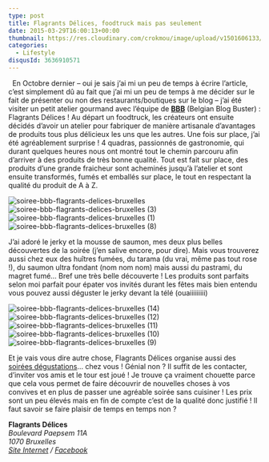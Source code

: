 ```yaml
---
type: post
title: Flagrants Délices, foodtruck mais pas seulement
date: 2015-03-29T16:00:13+00:00
thumbnail: https://res.cloudinary.com/crokmou/image/upload/v1501606133/soiree-bbb-flagrants-delices-bruxelles-17-160x107_yya4hp.jpg
categories: 
  - Lifestyle
disqusId: 3636910571
---
```


  En Octobre dernier – oui je sais j’ai mi un peu de temps à écrire l’article, c’est simplement dû au fait que j’ai mi un peu de temps à me décider sur le fait de présenter ou non des restaurants/boutiques sur le blog – j’ai été visiter un petit atelier gourmand avec l’équipe de **[BBB](http://www.belgiumblogbuster.be/)** (Belgian Blog Buster) : Flagrants Délices ! Au départ un foodtruck, les créateurs ont ensuite décidés d’avoir un atelier pour fabriquer de manière artisanale d’avantages de produits tous plus délicieux les uns que les autres. Une fois sur place, j’ai été agréablement surprise ! 4 quadras, passionnés de gastronomie, qui durant quelques heures nous ont montré tout le chemin parcouru afin d’arriver à des produits de très bonne qualité. Tout est fait sur place, des produits d’une grande fraicheur sont acheminés jusqu’à l’atelier et sont ensuite transformés, fumés et emballés sur place, le tout en respectant la qualité du produit de A à Z.  

![soiree-bbb-flagrants-delices-bruxelles](https://res.cloudinary.com/crokmou/image/upload/v1501606138/soiree-bbb-flagrants-delices-bruxelles_z93ubr.jpg)![soiree-bbb-flagrants-delices-bruxelles (3)](https://res.cloudinary.com/crokmou/image/upload/v1501606132/soiree-bbb-flagrants-delices-bruxelles-3_p7mtn2.jpg)![soiree-bbb-flagrants-delices-bruxelles (1)](https://res.cloudinary.com/crokmou/image/upload/v1501606132/soiree-bbb-flagrants-delices-bruxelles-1_abdxiv.jpg)![soiree-bbb-flagrants-delices-bruxelles (8)](https://res.cloudinary.com/crokmou/image/upload/v1501606131/soiree-bbb-flagrants-delices-bruxelles-8_qqmwpo.jpg)

J’ai adoré le jerky et la mousse de saumon, mes deux plus belles découvertes de la soirée (j’en salive encore, pour dire). Mais vous trouverez aussi chez eux des huîtres fumées, du tarama (du vrai, même pas tout rose !), du saumon ultra fondant (nom nom nom) mais aussi du pastrami, du magret fumé… Bref une très belle découverte ! Les produits sont parfaits selon moi parfait pour épater vos invités durant les fêtes mais bien entendu vous pouvez aussi déguster le jerky devant la télé (ouaiiiiiiiii)

![soiree-bbb-flagrants-delices-bruxelles (14)](https://res.cloudinary.com/crokmou/image/upload/v1501606136/soiree-bbb-flagrants-delices-bruxelles-14_a8tcqe.jpg) ![soiree-bbb-flagrants-delices-bruxelles (12)](https://res.cloudinary.com/crokmou/image/upload/v1501606134/soiree-bbb-flagrants-delices-bruxelles-12_pqnwin.jpg)![soiree-bbb-flagrants-delices-bruxelles (11)](https://res.cloudinary.com/crokmou/image/upload/v1501606134/soiree-bbb-flagrants-delices-bruxelles-11_fzfd3i.jpg) ![soiree-bbb-flagrants-delices-bruxelles (10)](https://res.cloudinary.com/crokmou/image/upload/v1501606133/soiree-bbb-flagrants-delices-bruxelles-10_jqaeux.jpg) ![soiree-bbb-flagrants-delices-bruxelles (9)](https://res.cloudinary.com/crokmou/image/upload/v1501606136/soiree-bbb-flagrants-delices-bruxelles-9_zbuzmj.jpg)

Et je vais vous dire autre chose, Flagrants Délices organise aussi des [soirées dégustations](https://www.flagrantsdelices.be/fr/degustations)… chez vous ! Génial non ? Il suffit de les contacter, d’inviter vos amis et le tour est joué ! Je trouve ça vraiment chouette parce que cela vous permet de faire découvrir de nouvelles choses à vos convives et en plus de passer une agréable soirée sans cuisiner ! Les prix sont un peu élevés mais en fin de compte c’est de la qualité donc justifié ! Il faut savoir se faire plaisir de temps en temps non ?  

**Flagrants Délices**  
_Boulevard Paepsem 11A_  
_1070 Bruxelles_  
_[Site Internet](https://www.flagrantsdelices.be) / [Facebook](https://www.facebook.com/CommeIlFood)_